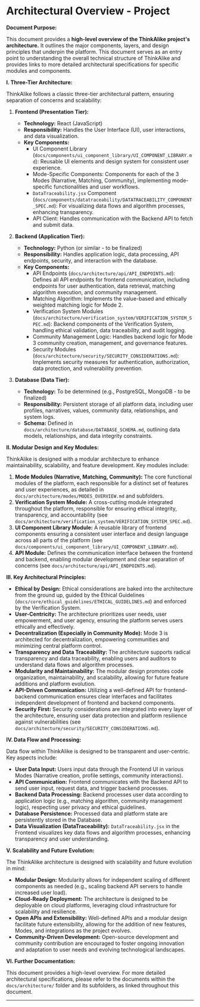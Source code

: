 # Architectural Overview - Project

**Document Purpose:**

This document provides a **high-level overview of the ThinkAlike project's architecture.** It outlines the major components, layers, and design principles that underpin the platform.  This document serves as an entry point to understanding the overall technical structure of ThinkAlike and provides links to more detailed architectural specifications for specific modules and components.

**I.  Three-Tier Architecture:**

ThinkAlike follows a classic three-tier architectural pattern, ensuring separation of concerns and scalability:

1.  **Frontend (Presentation Tier):**
    *   **Technology:** React (JavaScript)
    *   **Responsibility:**  Handles the User Interface (UI), user interactions, and data visualization.
    *   **Key Components:**
        *   UI Component Library (`docs/components/ui_component_library/UI_COMPONENT_LIBRARY.md`):  Reusable UI elements and design system for consistent user experience.
        *   Mode-Specific Components:  Components for each of the 3 Modes (Narrative, Matching, Community), implementing mode-specific functionalities and user workflows.
        *   `DataTraceability.jsx` Component (`docs/components/datatraceability/DATATRACEABILITY_COMPONENT_SPEC.md`):  For visualizing data flows and algorithm processes, enhancing transparency.
        *   API Client:  Handles communication with the Backend API to fetch and submit data.

2.  **Backend (Application Tier):**
    *   **Technology:** Python (or similar - to be finalized)
    *   **Responsibility:**  Handles application logic, data processing, API endpoints, security, and interaction with the database.
    *   **Key Components:**
        *   API Endpoints (`docs/architecture/api/API_ENDPOINTS.md`):  Defines all API endpoints for frontend communication, including endpoints for user authentication, data retrieval, matching algorithm execution, and community management.
        *   Matching Algorithm:  Implements the value-based and ethically weighted matching logic for Mode 2.
        *   Verification System Modules (`docs/architecture/verification_system/VERIFICATION_SYSTEM_SPEC.md`):  Backend components of the Verification System, handling ethical validation, data traceability, and audit logging.
        *   Community Management Logic:  Handles backend logic for Mode 3 community creation, management, and governance features.
        *   Security Modules (`docs/architecture/security/SECURITY_CONSIDERATIONS.md`):  Implements security measures for authentication, authorization, data protection, and vulnerability prevention.

3.  **Database (Data Tier):**
    *   **Technology:** To be determined (e.g., PostgreSQL, MongoDB - to be finalized)
    *   **Responsibility:**  Persistent storage of all platform data, including user profiles, narratives, values, community data, relationships, and system logs.
    *   **Schema:**  Defined in `docs/architecture/database/DATABASE_SCHEMA.md`, outlining data models, relationships, and data integrity constraints.

**II.  Modular Design and Key Modules:**

ThinkAlike is designed with a modular architecture to enhance maintainability, scalability, and feature development. Key modules include:

1.  **Mode Modules (Narrative, Matching, Community):**  The core functional modules of the platform, each responsible for a distinct set of features and user experiences, as detailed in `docs/architecture/modes/MODES_OVERVIEW.md` and subfolders.
2.  **Verification System Module:**  A cross-cutting module integrated throughout the platform, responsible for ensuring ethical integrity, transparency, and accountability (see `docs/architecture/verification_system/VERIFICATION_SYSTEM_SPEC.md`).
3.  **UI Component Library Module:**  A reusable library of frontend components ensuring a consistent user interface and design language across all parts of the platform (see `docs/components/ui_component_library/UI_COMPONENT_LIBRARY.md`).
4.  **API Module:**  Defines the communication interface between the frontend and backend, enabling modular development and clear separation of concerns (see `docs/architecture/api/API_ENDPOINTS.md`).

**III.  Key Architectural Principles:**

*   **Ethical by Design:**  Ethical considerations are baked into the architecture from the ground up, guided by the Ethical Guidelines (`docs/core/ethical_guidelines/ETHICAL_GUIDELINES.md`) and enforced by the Verification System.
*   **User-Centricity:**  The architecture prioritizes user needs, user empowerment, and user agency, ensuring the platform serves users ethically and effectively.
*   **Decentralization (Especially in Community Mode):**  Mode 3 is architected for decentralization, empowering communities and minimizing central platform control.
*   **Transparency and Data Traceability:**  The architecture supports radical transparency and data traceability, enabling users and auditors to understand data flows and algorithm processes.
*   **Modularity and Maintainability:**  The modular design promotes code organization, maintainability, and scalability, allowing for future feature additions and platform evolution.
*   **API-Driven Communication:**  Utilizing a well-defined API for frontend-backend communication ensures clear interfaces and facilitates independent development of frontend and backend components.
*   **Security First:**  Security considerations are integrated into every layer of the architecture, ensuring user data protection and platform resilience against vulnerabilities (see `docs/architecture/security/SECURITY_CONSIDERATIONS.md`).

**IV.  Data Flow and Processing:**

Data flow within ThinkAlike is designed to be transparent and user-centric. Key aspects include:

*   **User Data Input:** Users input data through the Frontend UI in various Modes (Narrative creation, profile settings, community interactions).
*   **API Communication:** Frontend communicates with the Backend API to send user input, request data, and trigger backend processes.
*   **Backend Data Processing:** Backend processes user data according to application logic (e.g., matching algorithm, community management logic), respecting user privacy and ethical guidelines.
*   **Database Persistence:** Processed data and platform state are persistently stored in the Database.
*   **Data Visualization (DataTraceability):**  `DataTraceability.jsx` in the Frontend visualizes key data flows and algorithm processes, enhancing transparency and user understanding.

**V.  Scalability and Future Evolution:**

The ThinkAlike architecture is designed with scalability and future evolution in mind:

*   **Modular Design:**  Modularity allows for independent scaling of different components as needed (e.g., scaling backend API servers to handle increased user load).
*   **Cloud-Ready Deployment:**  The architecture is designed to be deployable on cloud platforms, leveraging cloud infrastructure for scalability and resilience.
*   **Open APIs and Extensibility:**  Well-defined APIs and a modular design facilitate future extensibility, allowing for the addition of new features, Modes, and integrations as the project evolves.
*   **Community-Driven Development:**  Open-source development and community contribution are encouraged to foster ongoing innovation and adaptation to user needs and evolving technological landscapes.

**VI.  Further Documentation:**

This document provides a high-level overview. For more detailed architectural specifications, please refer to the documents within the `docs/architecture/` folder and its subfolders, as linked throughout this document.

---

